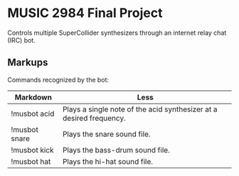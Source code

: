 MUSIC 2984 Final Project
========================
Controls multiple SuperCollider synthesizers through an internet relay chat (IRC) bot. 

Markups
-------

Commands recognized by the bot:

Markdown | Less
--- | ---
!musbot acid <freq> | Plays a single note of the acid synthesizer at a desired frequency.
!musbot snare | Plays the snare sound file.
!musbot kick | Plays the bass-drum sound file.
!musbot hat | Plays the hi-hat sound file.
